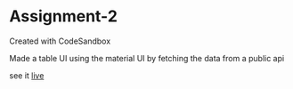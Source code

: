 # Assignment-2
Created with CodeSandbox

Made a table UI using the material UI by fetching the data from a public api 

see it [live](https://wbdylo-3000.preview.csb.app/)